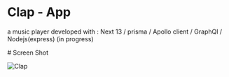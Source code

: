 # Clap - App 
a music player developed with : Next 13 / prisma / Apollo client / GraphQl / Nodejs(express) (in progress)

# Screen Shot

![Clap](https://github.com/lounasbrahim/Clap/blob/main/Screenshots/1.png)

